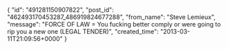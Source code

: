 {
   "id": "491281150907822",
   "post_id": "462493170453287_486919824677288",
   "from_name": "Steve Lemieux",
   "message": "FORCE OF LAW = You fucking better comply or were going to rip you a new one (LEGAL TENDER)",
   "created_time": "2013-03-11T21:09:56+0000"
 }
